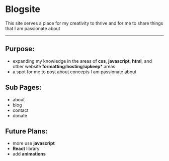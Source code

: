 # Blogsite

This site serves a place for my creativity to thrive and for me to share things that I am passionate about

---

## **Purpose:**
- expanding my knowledge in the areas of **css**, **javascript**, **html**, and other website **formatting**/**hosting**/**upkeep*** areas
- a spot for me to post about concepts I am passionate about

## **Sub Pages:**
- about
- blog
- contact
- donate

## Future Plans:
- more use **javascript**
- **React** library
- add **animations**

